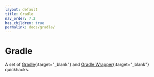 ```yaml
---
layout: default
title: Gradle
nav_order: 7.2
has_children: true
permalink: docs/gradle/
---
```


# Gradle

A set of [Gradle](https://gradle.org/){:target="_blank"}
and [Gradle Wrapper](https://docs.gradle.org/current/userguide/gradle_wrapper.html){:target="_blank"} quickhacks.

